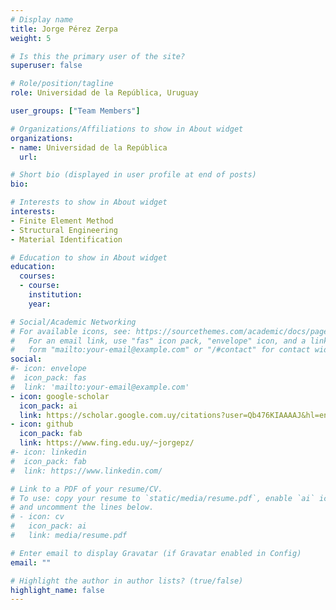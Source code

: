 ```yaml
---
# Display name
title: Jorge Pérez Zerpa
weight: 5

# Is this the primary user of the site?
superuser: false

# Role/position/tagline
role: Universidad de la República, Uruguay

user_groups: ["Team Members"]

# Organizations/Affiliations to show in About widget
organizations:
- name: Universidad de la República
  url:

# Short bio (displayed in user profile at end of posts)
bio:

# Interests to show in About widget
interests:
- Finite Element Method
- Structural Engineering
- Material Identification

# Education to show in About widget
education:
  courses:
  - course:
    institution:
    year:

# Social/Academic Networking
# For available icons, see: https://sourcethemes.com/academic/docs/page-builder/#icons
#   For an email link, use "fas" icon pack, "envelope" icon, and a link in the
#   form "mailto:your-email@example.com" or "/#contact" for contact widget.
social:
#- icon: envelope
#  icon_pack: fas
#  link: 'mailto:your-email@example.com'
- icon: google-scholar
  icon_pack: ai
  link: https://scholar.google.com.uy/citations?user=Qb476KIAAAAJ&hl=en
- icon: github
  icon_pack: fab
  link: https://www.fing.edu.uy/~jorgepz/
#- icon: linkedin
#  icon_pack: fab
#  link: https://www.linkedin.com/

# Link to a PDF of your resume/CV.
# To use: copy your resume to `static/media/resume.pdf`, enable `ai` icons in `params.toml`,
# and uncomment the lines below.
# - icon: cv
#   icon_pack: ai
#   link: media/resume.pdf

# Enter email to display Gravatar (if Gravatar enabled in Config)
email: ""

# Highlight the author in author lists? (true/false)
highlight_name: false
---
```

